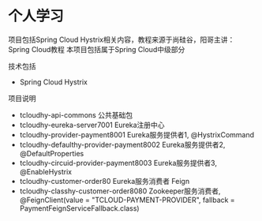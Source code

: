 # 个人学习


项目包括Spring Cloud Hystrix相关内容，教程来源于尚硅谷，阳哥主讲： Spring Cloud教程
本项目包括属于Spring Cloud中级部分

技术包括
- Spring Cloud Hystrix


项目说明
- tcloudhy-api-commons 公共基础包
- tcloudhy-eureka-server7001 Eureka注册中心
- tcloudhy-provider-payment8001 Eureka服务提供者1, @HystrixCommand
- tcloudhy-defaulthy-provider-payment8002 Eureka服务提供者2, @DefaultProperties
- tcloudhy-circuid-provider-payment8003 Eureka服务提供者3, @EnableHystrix
- tcloudhy-customer-order80 Eureka服务消费者 Feign
- tcloudhy-classhy-customer-order8080 Zookeeper服务消费者, @FeignClient(value = "TCLOUD-PAYMENT-PROVIDER", fallback = PaymentFeignServiceFallback.class)